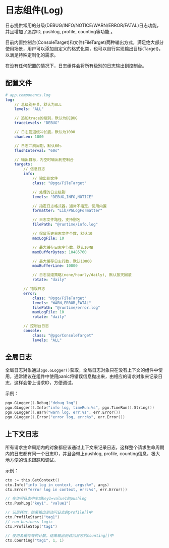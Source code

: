 # 日志组件(Log)

日志提供常用的分级(DEBUG/INFO/NOTICE/WARN/ERROR/FATAL)日志功能，并且增加了追踪ID, pushlog, profile, counting等功能 。

目前内置控制台(ConsoleTarget)和文件(FileTarget)两种输出方式，满足绝大部分使用场景，用户可以添加自定义的格式化类，也可以自行实现输出目标(Target)，以满足特殊定制化的需求。

在没有任何配置的情况下，日志组件会将所有级别的日志输出到控制台。

## 配置文件
```yaml
# app.components.log
log:
    // 总级别开关，默认为ALL
    levels: "ALL"

    // 追加trace的级别，默认为DEBUG
    traceLevels: "DEBUG"

    // 日志管道缓冲长度，默认为1000
    chanLen: 1000

    // 日志冲刷周期，默认60s
    flushInterval: "60s"

    // 输出目标，为空时输出到控制台
    targets:
        // 信息日志
        info:
            // 输出到文件
            class: "@pgo/FileTarget"

            // 处理的日志级别
            levels: "DEBUG,INFO,NOTICE"

            // 指定日志格式器，通常不指定，使用内置
            formatter: "Lib/PGLogFormatter"

            // 日志文件路径，支持别名
            filePath: "@runtime/info.log"

            // 保留历史日志文件个数，默认10
            maxLogFile: 10

            // 最大缓存日志字节数，默认10MB
            maxBufferBytes: 10485760

            // 最大缓存日志行数，默认10000
            maxBufferLine: 10000

            // 日志回滚策略(none/hourly/daily), 默认按天回滚
            rotate: "daily"

        // 错误日志
        error:
            class: "@pgo/FileTarget"
            levels: "WARN,ERROR,FATAL"
            filePath: "@runtime/error.log"
            maxLogFile: 10
            rotate: "daily"

        // 控制台日志
        console:
            class: "@pgo/ConsoleTarget"
            levels: "ALL"
```

## 全局日志
全局日志对象通过`pgo.GLogger()`获取，全局日志对象只在没有上下文的组件中使用，通常建议在组件中使用panic将错误信息抛出来，由相应的请求对象来记录日志，这样会带上请求ID，方便调试。

示例：
```go
pgo.GLogger().Debug("debug log")
pgo.GLogger().Info("info log, timeRun:%s", pgo.TimeRun().String())
pgo.GLogger().Warn("warn log, err:%s", err.Error())
pgo.GLogger().Error("error log, err:%s", err.Error())
```

## 上下文日志
所有请求生命周期内的对象都应该通过上下文来记录日志，这样整个请求生命周期内的日志都有同一个日志ID，并且会带上pushlog, profile, counting信息，极大地方便的请求跟踪和调试。

示例：
```go
ctx := this.GetContext()
ctx.Info("info log in context, args:%v", args)
ctx.Error("error log in context, err:%s", err.Error())

// 在访问日志中生成key1=value1的pushlog
ctx.PushLog("key1", "value1")

// 记录耗时，结果输出到访问日志的profile[]中
ctx.ProfileStart("tag1")
// run business logic
ctx.ProfileStop("tag1")

// 使用及缓存等的计数，结果输出到访问日志的counting[]中
ctx.Counting("tag1", 1, 1)
```
